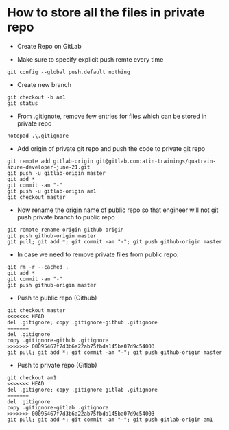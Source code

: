 # How to store all the files in private repo
- Create Repo on GitLab

- Make sure to specify explicit push remte every time
```
git config --global push.default nothing
```

- Create new branch
```
git checkout -b am1
git status
```

- From .gitignote, remove few entries for files which can be stored in private repo
```
notepad .\.gitignore
```

- Add origin of private git repo and push the code to private git repo
```
git remote add gitlab-origin git@gitlab.com:atin-trainings/quatrain-azure-developer-june-21.git
git push -u gitlab-origin master
git add *
git commit -am "-"
git push -u gitlab-origin am1
git checkout master
```

- Now rename the origin name of public repo so that engineer will not git push private branch to public repo
```
git remote rename origin github-origin
git push github-origin master
git pull; git add *; git commit -am "-"; git push github-origin master
```

- In case we need to remove private files from public repo:
```
git rm -r --cached .
git add *
git commit -am "-"
git push github-origin master
```


- Push to public repo (Github)
```
git checkout master
<<<<<<< HEAD
del .gitignore; copy .gitignore-github .gitignore
=======
del .gitignore
copy .gitignore-github .gitignore
>>>>>>> 00095467f7d3b6a22ab75fbda145ba07d9c54003
git pull; git add *; git commit -am "-"; git push github-origin master
```



- Push to private repo (Gitlab)
```
git checkout am1
<<<<<<< HEAD
del .gitignore; copy .gitignore-gitlab .gitignore
=======
del .gitignore
copy .gitignore-gitlab .gitignore
>>>>>>> 00095467f7d3b6a22ab75fbda145ba07d9c54003
git pull; git add *; git commit -am "-"; git push gitlab-origin am1
```
